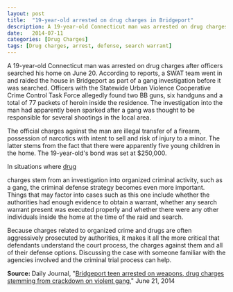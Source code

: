 ```yaml
---
layout: post
title:  "19-year-old arrested on drug charges in Bridgeport"
description: A 19-year-old Connecticut man was arrested on drug charges after officers searched his home on June 20. According to reports, a SWAT team went in and raided the house in Bridgeport as part of a gang investigation before it was searched. Officers with the Statewide Urban Violence Cooperative Crime Control Task Force allegedly found two BB guns, six handguns and a total of 77 packets of heroin inside the residence. The investigation into the man had apparently been sparked after a gang was thought to be responsible for several shootings in the local area.
date:   2014-07-11
categories: [Drug Charges] 
tags: [Drug charges, arrest, defense, search warrant]
---
```



<p>A 19-year-old Connecticut man was arrested on drug charges after officers searched his home on June 20. According to reports, a SWAT team went in and raided the house in Bridgeport as part of a gang investigation before it was searched. Officers with the Statewide Urban Violence Cooperative Crime Control Task Force allegedly found two BB guns, six handguns and a total of 77 packets of heroin inside the residence. The investigation into the man had apparently been sparked after a gang was thought to be responsible for several shootings in the local area.</p><p>The official charges against the man are illegal transfer of a firearm, possession of narcotics with intent to sell and risk of injury to a minor. The latter stems from the fact that there were apparently five young children in the home. The 19-year-old's bond was set at $250,000.</p><p>In situations where <a href="/Drug-Charges/Drug-Charges.html">drug </a></p> <p>charges stem from an investigation into organized criminal activity, such as a gang, the criminal defense strategy becomes even more important. Things that may factor into cases such as this one include whether the authorities had enough evidence to obtain a warrant, whether any search warrant present was executed properly and whether there were any other individuals inside the home at the time of the raid and search.</p><p>Because charges related to organized crime and drugs are often aggressively prosecuted by authorities, it makes it all the more critical that defendants understand the court process, the charges against them and all of their defense options. Discussing the case with someone familiar with the agencies involved and the criminal trial process can help.</p><p> <b>Source:&nbsp;</b>Daily Journal, "<a href="http://www.dailyjournal.net/view/story/0452b596c7bc4e7397be1bd3ed07af43/CT--Bridgeport-Gang-Arrest/#.U7HmqvldV5k" target="_blank">Bridgeport teen arrested on weapons, drug charges stemming from crackdown on violent gang</a>," June 21, 2014&nbsp;</p>